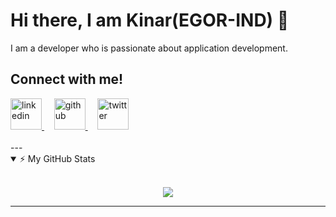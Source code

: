 # Hi there, I am Kinar(EGOR-IND) 👋

I am a developer who is passionate about application development.
<!-- blank line -->
## Connect with me!

  <a href="https://www.linkedin.com/in/kinar-sharma-a39b45190/" rel="nofollow noreferrer">
    <img src="https://image.flaticon.com/icons/png/512/174/174857.png" width="50px" alt="linkedin">
  </a> &nbsp; &nbsp; 
  <a href="https://github.com/EGOR-IND" rel="nofollow noreferrer">
     <img src="https://image.flaticon.com/icons/png/512/25/25231.png" width="50px" alt="github">
  </a> &nbsp; &nbsp; 
  <a href="https://twitter.com/kinar_sharma" rel="nofollow noreferrer">
     <img src="https://cdn.iconscout.com/icon/free/png-256/twitter-213-569318.png" width="50px" alt="twitter">
  </a>
  
<br />
<br />
---

<details open>
    <summary>⚡ My GitHub Stats </summary>
    <br>
    <p align="center">
        <img src="https://github-readme-stats.vercel.app/api?username=EGOR-IND&count_private=true&show_icons=true&theme=radical"/>
    </p>
</details>
<!-- blank line -->

---
